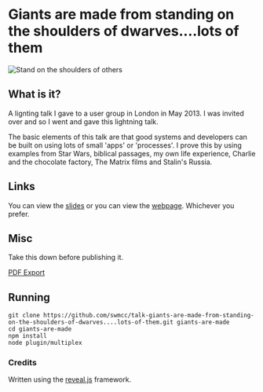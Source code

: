 # Giants are made from standing on the shoulders of dwarves....lots of them

![Stand on the shoulders of others](http://f.cl.ly/items/1a1s2C270C3d000k3p3N/on-shoulder-of-giants-3.jpg "Stand on the shoulders of others")

## What is it?

A lignting talk I gave to a user group in London in May 2013. I was invited over and so I went and gave this lightning 
talk.

The basic elements of this talk are that good systems and developers can be built on using lots of small 
'apps' or 'processes'. I prove this by using examples from Star Wars, biblical passages, my own life experience, 
Charlie and the chocolate factory, The Matrix films and Stalin's Russia.

## Links

You can view the [slides](https://speakerdeck.com/swmcc/giants-are-made-by-standing-on-the-shoulders-of-dwarves-dot-dot-dot-lots-of-them) or you can view the [webpage](http://giants-are-made.talks.swm.cc/). Whichever you prefer.

## Misc

Take this down before publishing it.

[PDF Export](http://giants-are-made.talks.swm.cc/?print-pdf#/)

## Running

```
git clone https://github.com/swmcc/talk-giants-are-made-from-standing-on-the-shoulders-of-dwarves....lots-of-them.git giants-are-made
cd giants-are-made
npm install
node plugin/multiplex
```

### Credits

Written using the [reveal.js](https://github.com/hakimel/reveal.js/) framework.

